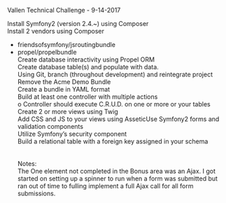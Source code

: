 Vallen Technical Challenge - 9-14-2017

Install Symfony2 (version 2.4.~) using Composer<br />
  Install 2 vendors using Composer<br />
- friendsofsymfony/jsroutingbundle<br />
- propel/propelbundle<br />
  Create database interactivity using Propel ORM<br />
  Create database table(s) and populate with data.<br />
Using Git, branch (throughout development) and reintegrate project<br />
  Remove the Acme Demo Bundle<br />
  Create a bundle in YAML format<br />
  Build at least one controller with multiple actions<br />
o Controller should execute C.R.U.D. on one or more or your tables<br />
  Create 2 or more views using Twig<br />
  Add CSS and JS to your views using AsseticUse Symfony2 forms and validation components<br />
  Utilize Symfony’s security component<br />
  Build a relational table with a foreign key assigned in your schema<br />
<br /><br />
Notes:<br />
The One element not completed in the Bonus area was an Ajax.  I got started on setting up a spinner to run when a form was submitted but ran out of time to fulling implement a full Ajax call for all form submissions.
